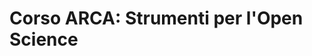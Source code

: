 # Corso ARCA: Strumenti per l'Open Science

[<object data="openscience_arca.pdf" width="1000" height="1000" type='application/pdf'/>](https://martapretto.github.io/attestato_openscience/openscience_arca.pdf)
